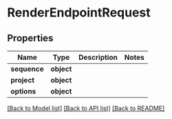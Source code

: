 # RenderEndpointRequest

## Properties

Name | Type | Description | Notes
------------ | ------------- | ------------- | -------------
**sequence** | **object** |  | 
**project** | **object** |  | 
**options** | **object** |  | 

[[Back to Model list]](../#documentation-for-models) [[Back to API list]](../#documentation-for-api-endpoints) [[Back to README]](../)


